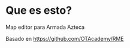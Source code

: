 Que es esto?
=============

Map editor para Armada Azteca




Basado en https://github.com/OTAcademy/RME